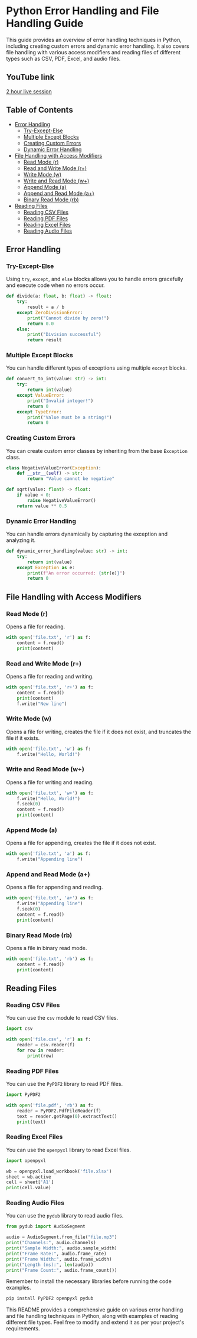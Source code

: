 # Python Error Handling and File Handling Guide

This guide provides an overview of error handling techniques in Python, including creating custom errors and dynamic error handling. It also covers file handling with various access modifiers and reading files of different types such as CSV, PDF, Excel, and audio files.

## YouTube link
[2 hour live session](https://youtube.com/live/v79aciliCkM)

## Table of Contents

- [Error Handling](#error-handling)
  - [Try-Except-Else](#try-except-else)
  - [Multiple Except Blocks](#multiple-except-blocks)
  - [Creating Custom Errors](#creating-custom-errors)
  - [Dynamic Error Handling](#dynamic-error-handling)
- [File Handling with Access Modifiers](#file-handling-with-access-modifiers)
  - [Read Mode (r)](#read-mode-r)
  - [Read and Write Mode (r+)](#read-and-write-mode-r)
  - [Write Mode (w)](#write-mode-w)
  - [Write and Read Mode (w+)](#write-and-read-mode-w)
  - [Append Mode (a)](#append-mode-a)
  - [Append and Read Mode (a+)](#append-and-read-mode-a)
  - [Binary Read Mode (rb)](#binary-read-mode-rb)
- [Reading Files](#reading-files)
  - [Reading CSV Files](#reading-csv-files)
  - [Reading PDF Files](#reading-pdf-files)
  - [Reading Excel Files](#reading-excel-files)
  - [Reading Audio Files](#reading-audio-files)

## Error Handling

### Try-Except-Else

Using `try`, `except`, and `else` blocks allows you to handle errors gracefully and execute code when no errors occur.

```python
def divide(a: float, b: float) -> float:
    try:
        result = a / b
    except ZeroDivisionError:
        print("Cannot divide by zero!")
        return 0.0
    else:
        print("Division successful")
        return result
```

### Multiple Except Blocks

You can handle different types of exceptions using multiple `except` blocks.

```python
def convert_to_int(value: str) -> int:
    try:
        return int(value)
    except ValueError:
        print("Invalid integer!")
        return 0
    except TypeError:
        print("Value must be a string!")
        return 0
```

### Creating Custom Errors

You can create custom error classes by inheriting from the base `Exception` class.

```python
class NegativeValueError(Exception):
    def __str__(self) -> str:
        return "Value cannot be negative"

def sqrt(value: float) -> float:
    if value < 0:
        raise NegativeValueError()
    return value ** 0.5
```

### Dynamic Error Handling

You can handle errors dynamically by capturing the exception and analyzing it.

```python
def dynamic_error_handling(value: str) -> int:
    try:
        return int(value)
    except Exception as e:
        print(f"An error occurred: {str(e)}")
        return 0
```

## File Handling with Access Modifiers

### Read Mode (r)

Opens a file for reading.

```python
with open('file.txt', 'r') as f:
    content = f.read()
    print(content)
```

### Read and Write Mode (r+)

Opens a file for reading and writing.

```python
with open('file.txt', 'r+') as f:
    content = f.read()
    print(content)
    f.write("New line")
```

### Write Mode (w)

Opens a file for writing, creates the file if it does not exist, and truncates the file if it exists.

```python
with open('file.txt', 'w') as f:
    f.write("Hello, World!")
```

### Write and Read Mode (w+)

Opens a file for writing and reading.

```python
with open('file.txt', 'w+') as f:
    f.write("Hello, World!")
    f.seek(0)
    content = f.read()
    print(content)
```

### Append Mode (a)

Opens a file for appending, creates the file if it does not exist.

```python
with open('file.txt', 'a') as f:
    f.write("Appending line")
```

### Append and Read Mode (a+)

Opens a file for appending and reading.

```python
with open('file.txt', 'a+') as f:
    f.write("Appending line")
    f.seek(0)
    content = f.read()
    print(content)
```

### Binary Read Mode (rb)

Opens a file in binary read mode.

```python
with open('file.txt', 'rb') as f:
    content = f.read()
    print(content)
```

## Reading Files

### Reading CSV Files

You can use the `csv` module to read CSV files.

```python
import csv

with open('file.csv', 'r') as f:
    reader = csv.reader(f)
    for row in reader:
        print(row)
```

### Reading PDF Files

You can use the `PyPDF2` library to read PDF files.

```python
import PyPDF2

with open('file.pdf', 'rb') as f:
    reader = PyPDF2.PdfFileReader(f)
    text = reader.getPage(0).extractText()
    print(text)
```

### Reading Excel Files

You can use the `openpyxl` library to read Excel files.

```python
import openpyxl

wb = openpyxl.load_workbook('file.xlsx')
sheet = wb.active
cell = sheet['A1']
print(cell.value)
```

### Reading Audio Files

You can use the `pydub` library to read audio files.

```python
from pydub import AudioSegment

audio = AudioSegment.from_file("file.mp3")
print("Channels:", audio.channels)
print("Sample Width:", audio.sample_width)
print("Frame Rate:", audio.frame_rate)
print("Frame Width:", audio.frame_width)
print("Length (ms):", len(audio))
print("Frame Count:", audio.frame_count())
```

Remember to install the necessary libraries before running the code examples.

```bash
pip install PyPDF2 openpyxl pydub
```

This README provides a comprehensive guide on various error handling and file handling techniques in Python, along with examples of reading different file types. Feel free to modify and extend it as per your project's requirements.